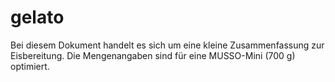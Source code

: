 # gelato
Bei diesem Dokument handelt es sich um eine kleine Zusammenfassung zur Eisbereitung. Die Mengenangaben sind für eine MUSSO-Mini (700 g) optimiert.
